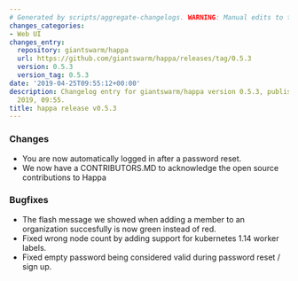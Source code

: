 ```yaml
---
# Generated by scripts/aggregate-changelogs. WARNING: Manual edits to this files will be overwritten.
changes_categories:
- Web UI
changes_entry:
  repository: giantswarm/happa
  url: https://github.com/giantswarm/happa/releases/tag/0.5.3
  version: 0.5.3
  version_tag: 0.5.3
date: '2019-04-25T09:55:12+00:00'
description: Changelog entry for giantswarm/happa version 0.5.3, published on 25 April
  2019, 09:55.
title: happa release v0.5.3
---
```


### Changes

- You are now automatically logged in after a password reset.
- We now have a CONTRIBUTORS.MD to acknowledge the open source contributions
to Happa

### Bugfixes

- The flash message we showed when adding a member to an organization succesfully is now green instead of red.
- Fixed wrong node count by adding support for kubernetes 1.14 worker labels.
- Fixed empty password being considered valid during password reset / sign up.


